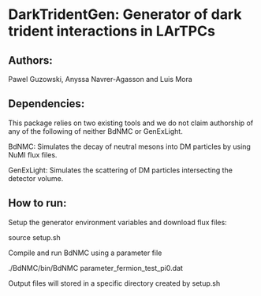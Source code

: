 # DarkTridentGen: Generator of dark trident interactions in LArTPCs

## Authors:

Pawel Guzowski, Anyssa Navrer-Agasson and Luis Mora


## Dependencies:

This package relies on two existing tools and we do not claim authorship 
of any of the following of neither BdNMC or GenExLight. 

BdNMC: Simulates the decay of neutral mesons into DM particles
by using NuMI flux files.

GenExLight: Simulates the scattering of DM particles intersecting
the detector volume. 


## How to run:

Setup the generator environment variables and download flux files:

source setup.sh

Compile and run BdNMC using a parameter file

./BdNMC/bin/BdNMC parameter_fermion_test_pi0.dat

Output files will stored in a specific directory created by setup.sh 









